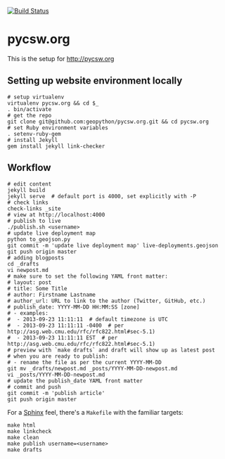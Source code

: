 
[![Build Status](https://travis-ci.org/geopython/pycsw.org.png)](https://travis-ci.org/geopython/pycsw.org)

pycsw.org
=========

This is the setup for http://pycsw.org

Setting up website environment locally
--------------------------------------

    # setup virtualenv
    virtualenv pycsw.org && cd $_
    . bin/activate
    # get the repo
    git clone git@github.com:geopython/pycsw.org.git && cd pycsw.org
    # set Ruby environment variables
    . setenv-ruby-gem
    # install Jekyll
    gem install jekyll link-checker

Workflow
--------

    # edit content
    jekyll build
    jekyll serve  # default port is 4000, set explicitly with -P 
    # check links
    check-links _site
    # view at http://localhost:4000
    # publish to live
    ./publish.sh <username>
    # update live deployment map
    python to_geojson.py
    git commit -m 'update live deployment map' live-deployments.geojson
    git push origin master
    # adding blogposts
    cd _drafts
    vi newpost.md
    # make sure to set the following YAML front matter:
    # layout: post
    # title: Some Title
    # author: Firstname Lastname
    # author_url: URL to link to the author (Twitter, GitHub, etc.)
    # publish_date: YYYY-MM-DD HH:MM:SS [zone]
    # - examples:
    #  - 2013-09-23 11:11:11  # default timezone is UTC
    #  - 2013-09-23 11:11:11 -0400  # per http://asg.web.cmu.edu/rfc/rfc822.html#sec-5.1)
    #  - 2013-09-23 11:11:11 EST  # per http://asg.web.cmu.edu/rfc/rfc822.html#sec-5.1)
    # preview with `make drafts` and draft will show up as latest post
    # when you are ready to publish:
    # - rename the file as per the current YYYY-MM-DD
    git mv _drafts/newpost.md _posts/YYYY-MM-DD-newpost.md
    vi _posts/YYYY-MM-DD-newpost.md
    # update the publish_date YAML front matter
    # commit and push
    git commit -m 'publish article'
    git push origin master

For a [Sphinx](http://sphinx-doc.org/) feel, there's a `Makefile` with
the familiar targets:

    make html
    make linkcheck
    make clean
    make publish username=<username>
    make drafts
